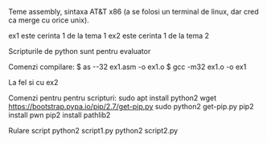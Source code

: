 Teme assembly, sintaxa AT&T x86 (a se folosi un terminal de linux, dar cred ca merge cu orice unix).

ex1 este cerinta 1 de la tema 1
ex2 este cerinta 1 de la tema 2

Scripturile de python sunt pentru evaluator


Comenzi compilare:
$ as --32 ex1.asm -o ex1.o
$ gcc -m32 ex1.o -o ex1

La fel si cu ex2

Comenzi pentru pentru scripturi:
sudo apt install python2
wget https://bootstrap.pypa.io/pip/2.7/get-pip.py
sudo python2 get-pip.py
pip2 install pwn
pip2 install pathlib2

Rulare script
python2 script1.py
python2 script2.py
